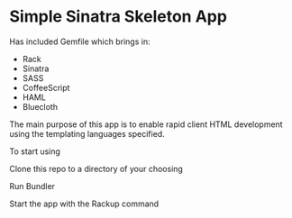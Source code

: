 Simple Sinatra Skeleton App
===========================

Has included Gemfile which brings in:

  * Rack
  * Sinatra
  * SASS
  * CoffeeScript
  * HAML
  * Bluecloth

The main purpose of this app is to enable rapid client HTML development using the templating languages specified.

To start using

  Clone this repo to a directory of your choosing

  Run Bundler

  Start the app with the Rackup command

